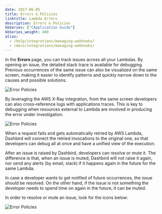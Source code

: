 ```yaml
---
date: 2017-06-05
title: Errors & Policies
linktitle: Lambda Errors
description: Errors & Policies
kbSeries: ["CApplication Guide"]
kbSeries_weight: 400
alias:
  - /help/integrations/managing-webhooks/
  - /docs/integrations/managing-webhooks/
---
```


In the **Errors** page, you can track issues across all your Lambdas. By opening an issue, the detailed stack trace is available for debugging. Previous occurrences of the same issue can also be visualized on the same screen, making it easier to identify patterns and quickly narrow down to the causes and possible solutions.

![Error Policies](/images/docs/dashbird-error-policies.png)

By leveraging the AWS X-Ray integration, from the same screen developers can also cross-reference logs with applications traces. This is key to debugging when resources external to Lambda are involved in producing the error under investigation.

![Error Policies](/images/docs/x-ray-logs-details.png)


When a request fails and gets automatically retried by AWS Lambda, Dashbird will connect the retried invocations to the original one, so that developers can debug all at once and have a unified view of the execution.


After an issue is raised by Dashbird, developers can resolve or mute it. The difference is that, when an issue is muted, Dashbird will not raise it again, nor send any alerts (by email, slack) if it happens again in the future for the same Lambda.


In case a developer wants to get notified of future occurrences, the issue should be resolved. On the other hand, if the issue is not something the developer needs to spend time on again in the future, it can be muted.


In order to resolve or mute an issue, look for the icons below:

![Error Policies](/images/docs/mute-errors-aws-lambda.png)
